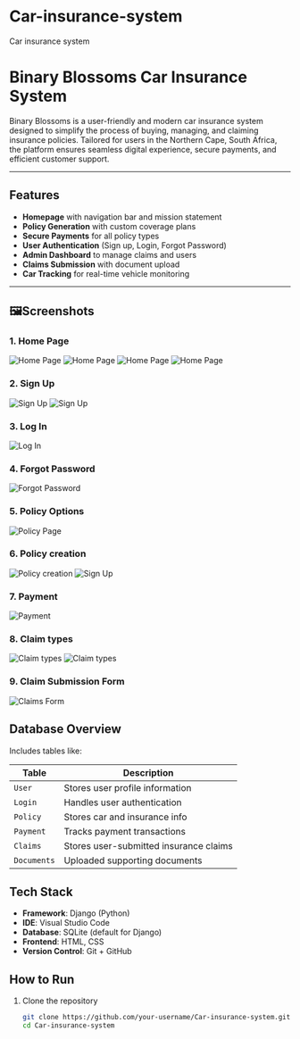 # Car-insurance-system
Car insurance system

# Binary Blossoms Car Insurance System 

Binary Blossoms is a user-friendly and modern car insurance system designed to simplify the process of buying, managing, and claiming insurance policies. Tailored for users in the Northern Cape, South Africa, the platform ensures seamless digital experience, secure payments, and efficient customer support.

---

##  Features

-  **Homepage** with navigation bar and mission statement
-  **Policy Generation** with custom coverage plans
-  **Secure Payments** for all policy types
- **User Authentication** (Sign up, Login, Forgot Password)
-  **Admin Dashboard** to manage claims and users
-  **Claims Submission** with document upload
- **Car Tracking** for real-time vehicle monitoring

---

## 🖼Screenshots

### 1. Home Page
![Home Page](static/images/home.png)
![Home Page](static/images/ho.png)
![Home Page](static/images/ho2.png)
![Home Page](static/images/ho3.png)

### 2. Sign Up
![Sign Up](static/images/signup.png)
![Sign Up](static/images/sign.png)

### 3. Log In
![Log In](static/images/Login.png)

### 4. Forgot Password
![Forgot Password](static/images/forgot.png)

### 5. Policy Options
![Policy Page](static/images/options.png)

### 6. Policy creation
![Policy creation](static/images/policy.png)
![Sign Up](static/images/sign.png)

### 7. Payment
![Payment](static/images/payment.png)

### 8. Claim types
![Claim types](static/images/types.png)
![Claim types](static/images/type2.png)

### 9. Claim Submission Form
![Claims Form](static/images/claim.png)


## Database Overview

Includes tables like:

| Table       | Description                         |
|-------------|-------------------------------------|
| `User`      | Stores user profile information     |
| `Login`     | Handles user authentication         |
| `Policy`    | Stores car and insurance info       |
| `Payment`   | Tracks payment transactions         |
| `Claims`    | Stores user-submitted insurance claims |
| `Documents` | Uploaded supporting documents       |


##  Tech Stack

- **Framework**: Django (Python)
- **IDE**: Visual Studio Code
- **Database**: SQLite (default for Django)
- **Frontend**: HTML, CSS 
- **Version Control**: Git + GitHub

## How to Run

1. Clone the repository  
   ```bash
   git clone https://github.com/your-username/Car-insurance-system.git
   cd Car-insurance-system


